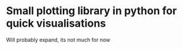 # Small plotting library in python for quick visualisations

Will probably expand, its not much for now
